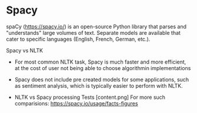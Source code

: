 # Spacy

spaCy (https://spacy.io/) is an open-source Python library that parses and "understands" large volumes of text. Separate models are available that cater to specific languages (English, French, German, etc.).

Spacy vs NLTK 

* For most common NLTK task, Spacy is much faster and more efficient, at the cost of user not being able to choose algorithmin implementations

* Spacy does not include pre created models for some applications, such as sentiment analysis, which is typically easier to perform with NLTK.

* NLTK vs Spacy processing Tests
[content.png]
For more such comparisions: https://spacy.io/usage/facts-figures


